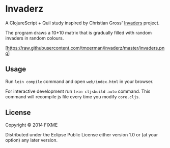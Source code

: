 # Invaderz

A ClojureScript + Quil study inspired by Christian Gross' [Invaders](http://www.christiangross.info/32767-invaders-14-poster/) project.

The program draws a 10*10 matrix that is gradually filled with random invaders in random colours.

[https://raw.githubusercontent.com/tmoerman/invaderz/master/invaders.png]

## Usage

Run `lein compile` command and open `web/index.html` in your browser.

For interactive development run `lein cljsbuild auto` command. This
command will recompile js file every time you modify `core.cljs`.

## License

Copyright © 2014 FIXME

Distributed under the Eclipse Public License either version 1.0 or (at
your option) any later version.
